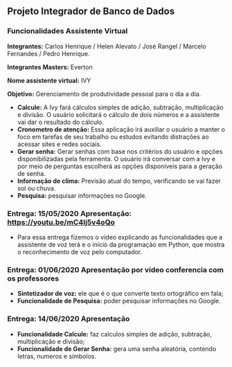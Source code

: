 ## Projeto Integrador de Banco de Dados

### Funcionalidades Assistente Virtual

**Integrantes:** Carlos Henrique / Helen Alevato / José Rangel / Marcelo Fernandes / Pedro Henrique.

**Integrantes Masters:** Everton

**Nome assistente virtual:** IVY

**Objetivo:** Gerenciamento de produtividade pessoal para o dia a dia.

* **Calcule:** A Ivy fará cálculos simples de adição, subtração, multiplicação e divisão. O usuário solicitará o cálculo de dois números e a assistente vai dar o resultado do cálculo.
* **Cronometro de atenção:** Essa aplicação irá auxiliar o usuário a manter o foco em tarefas de seu trabalho ou estudos evitando distrações ao acessar sites e redes sociais.
* **Gerar senha:** Gerar senhas com base nos critérios do usuário e opções disponibilizadas pela ferramenta. O usuário irá conversar com a Ivy e por meio de perguntas escolherá as opções disponíveis para a geração de senha.
* **Informação de clima:** Previsão atual do tempo, verificando se vai fazer sol ou chuva.
* **Pesquisa:** pesquisar informações no Google.

### Entrega: 15/05/2020 **Apresentação:** https://youtu.be/mC4Ij5v4oQo
* Para essa entrega fizemos o vídeo explicando as funcionalidades que a assistente de voz terá e o início da programação em Python, que mostra o reconhecimento de voz pelo computador.

### Entrega: 01/06/2020 **Apresentação por vídeo conferencia com os professores**
* **Sintetizador de voz:** ele que é o que converte texto ortográfico em fala;
* **Funcionalidade de Pesquisa:** poder pesquisar informações no Google.

### Entrega: 14/06/2020 **Apresentação**
* **Funcionalidade Calcule:** faz calculos simples de adição, subtração, multiplicação e divisão;
* **Funcionalidade de Gerar Senha:** gera uma senha aleatória, contendo letras, numeros e símbolos.



